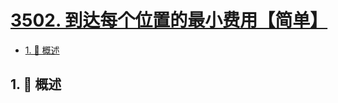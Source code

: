 # [3502. 到达每个位置的最小费用【简单】](https://github.com/tnotesjs/TNotes.leetcode/tree/main/notes/3502.%20%E5%88%B0%E8%BE%BE%E6%AF%8F%E4%B8%AA%E4%BD%8D%E7%BD%AE%E7%9A%84%E6%9C%80%E5%B0%8F%E8%B4%B9%E7%94%A8%E3%80%90%E7%AE%80%E5%8D%95%E3%80%91)

<!-- region:toc -->

- [1. 📝 概述](#1--概述)

<!-- endregion:toc -->

## 1. 📝 概述
